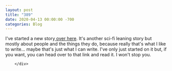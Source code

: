 ```yaml
---
layout: post
title: "389"
date: 2020-04-13 00:00:00 -700
categories: Blog
---
```


<div class="blog-content">
				<div class="paragraph">I've started a new story<a href="../story-11.html" target="_blank"> over here</a>. It's another sci-fi leaning story but mostly about people and the things they do, because really that's what I like to write... maybe that's just what I can write. I've only just started on it but, if you want, you can head over to that link and read it. I won't stop you.</div>

		</div>
        